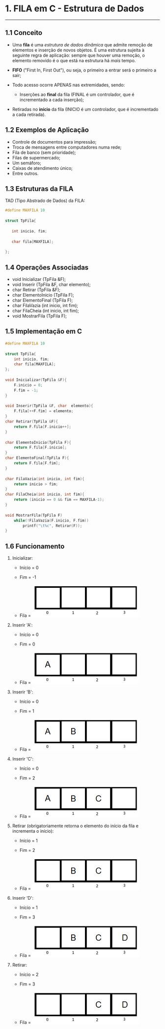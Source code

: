 # 1. FILA em C - Estrutura de Dados

***



## 1.1 Conceito

* Uma **fila** é uma *estrutura de dados dinâmica* que admite remoção de elementos e inserção de novos objetos. É uma estrutura sujeita à seguinte regra de aplicação: sempre que houver uma remoção, o elemento removido é o que está na estrutura há *mais* tempo.

* **FIFO** ("First In, First Out"), ou seja, o primeiro a entrar será o primeiro a sair;

* Todo acesso ocorre APENAS nas extremidades, sendo:

  * Inserções ao **final** da fila (FINAL é um controlador, que é incrementado a cada inserção);
* Retiradas no **início** da fila (INICIO é um controlador, que é incrementado a cada retirada).



## 1.2 Exemplos de Aplicação

* Controle de documentos para impressão;
* Troca de mensagens entre computadores numa rede;
* Fila de banco (sem prioridade);
* Filas de supermercado;
* Um semáforo;
* Caixas de atendimento único;
* Entre outros.

## 1.3 Estruturas da FILA

TAD (Tipo Abstrado de Dados) da FILA:

```c
#define MAXFILA 10

struct TpFila{

​	int inicio, fim;

​	char fila[MAXFILA];

};
```



##  1.4 Operações Associadas

* void Inicializar (TpFila &F);
* void Inserir (TpFila &F, char elemento);
* char Retirar (TpFila &F);
* char ElementoInicio (TpFila F);
* char ElementoFinal (TpFila F);
* char FilaVazia (int inicio, int fim);
* char FilaCheia (int inicio, int fim);
* void MostrarFila (TpFila F);



## 1.5 Implementação em C

```c
#define MAXFILA 10

struct TpFila{
    int inicio, fim;
    char fila[MAXFILA];
};

void Inicializar(TpFila &F){
    F.inicio = 0;
    F.fim = -1;
}

void Inserir(TpFila &F, char  elemento){
    F.fila[++F.fim] = elemento;
}
char Retirar(TpFila &F){
    return F.fila[F.inicio++];
}

char ElementoInicio(TpFila F){
    return F.fila[F.inicio];
}
char ElementoFinal(TpFila F){
    return F.fila[F.fim];
}

char FilaVazia(int inicio, int fim){
    return inicio > fim;
}
char FilaCheia(int inicio, int fim){
    return (inicio == 0 && fim == MAXFILA-1);
}

void MostrarFila(TpFila F)
    while(!FilaVazia(F.inicio, F.fim))
        printf("\t%c", Retirar(F));
}
```

## 1.6 Funcionamento

1. Inicializar: 

   - Início = 0

   - Fim = -1

   - Fila = ![Fila 0](https://github.com/VitorGuilhermo/FILA-EstruturaDeDados/blob/master/Imagens/fila.png)

2. Inserir 'A':

   - Início = 0

   - Fim = 0

   - Fila = ![Fila 1](https://github.com/VitorGuilhermo/FILA-EstruturaDeDados/blob/master/Imagens/fila1.png)


3. Inserir 'B':

   - Início = 0

   - Fim = 1

   - Fila = ![Fila 2](https://github.com/VitorGuilhermo/FILA-EstruturaDeDados/blob/master/Imagens/fila2.png)

4. Inserir 'C':

   - Início = 0

   - Fim = 2

   - Fila = ![Fila 3](https://github.com/VitorGuilhermo/FILA-EstruturaDeDados/blob/master/Imagens/fila3.png)

5. Retirar (obrigatoriamente retorna o elemento do início da fila e incrementa o início):

   - Início = 1

   - Fim = 2

   - Fila = ![Fila 4](https://github.com/VitorGuilhermo/FILA-EstruturaDeDados/blob/master/Imagens/fila4.png)

6. Inserir 'D':

   - Início = 1

   - Fim = 3

   - Fila = ![Fila 5](https://github.com/VitorGuilhermo/FILA-EstruturaDeDados/blob/master/Imagens/fila5.png)

7. Retirar:

   - Início = 2

   - Fim = 3

   - Fila = ![Fila 6](https://github.com/VitorGuilhermo/FILA-EstruturaDeDados/blob/master/Imagens/fila6.png)
